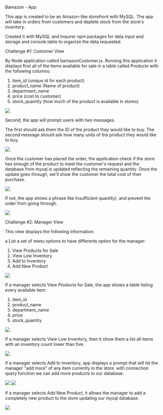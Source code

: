 Bamazon - App

This app is created to be an Amazon-like storefront with MySQL. The app will take in orders from customers and deplete stock from the store's inventory.
 
Created it with MySQL and Inquirer npm packages for data input and storage and console.table to organize the data requested.

Challenge #1: Customer View

By Node application called bamazonCustomer.js. Running this application it displays first all of the items available for sale in a table called Products  with the following columns:

1. item_id (unique id for each product)
2. product_name (Name of product)
3. department_name
4. price (cost to customer)
5. stock_quantity (how much of the product is available in stores)

![](img/Customer%20view-products%20table.PNG)

Second, the app will prompt users with two messages.

The first should ask them the ID of the product they would like to buy.
The second message should ask how many units of the product they would like to buy.

![](img/Customer%20view-options%20to%20sale.PNG)

Once the customer has placed the order, the application check if the store has enough of the product to meet the customer's request and the database from mysql is updated reflecting the remaining quantity. Once the update goes through, we'll show the customer the total cost of their purchase.

![](img/Customer%20view-answer%20successful%20to%20sale.PNG)

If not, the app shows a phrase like Insufficient quantity!, and prevent the order from going through.

![](img/Customer%20view-answer%20unsuccessful%20to%20sale.PNG)

Challenge #2: Manager View

This view displays the following information:

a List a set of menu options to have differents option for the manager:

1. View Products for Sale
2. View Low Inventory
3. Add to Inventory
4. Add New Product

![](img/Manager%20view-switch%20function%20(options).PNG)

If a manager selects View Products for Sale, the app shows a table listing every available item: 

1. item_id
2. product_name
3. department_name
4. price
5. stock_quantity

![](img/Manager%20view-productsforsale.PNG)


If a manager selects View Low Inventory, then it show them a list all items with an inventory count lower than five.

![](img/Manager%20view-low%20inventory.PNG)


If a manager selects Add to Inventory, app displays a prompt that will let the manager "add more" of any item currently in the store. with   connection query function we can add more products to our database.

![](img/Manager%20view-new%20products%201.PNG)
![](img/Manager%20view-new%20products%202.PNG)

If a manager selects Add New Product, it allows the manager to add a completely new product to the store updating our mysql database.

![](img/Manager%20view-new%20products%20updated.PNG)

